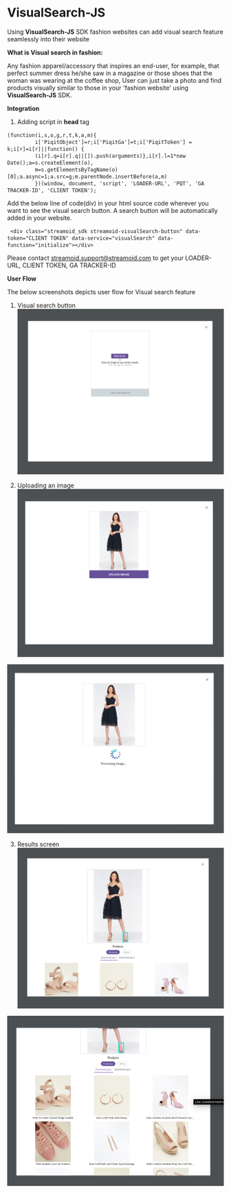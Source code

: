 **VisualSearch-JS**
===================

Using **VisualSearch-JS** SDK fashion websites can add visual search feature seamlessly into their website

**What is Visual search in fashion:**

Any fashion apparel/accessory that inspires an end-user, for example, that perfect summer dress he/she saw in a magazine or those shoes that the woman was wearing at the coffee shop, User can just take a photo and find products visually similar to those in your 'fashion website' using **VisualSearch-JS** SDK.

**Integration**

1) Adding script in **head** tag

```
(function(i,s,o,g,r,t,k,a,m){
         i['PiqitObject']=r;i['PiqitGa']=t;i['PiqitToken'] = k;i[r]=i[r]||function() {
         (i[r].q=i[r].q||[]).push(arguments)},i[r].l=1*new Date();a=s.createElement(o),
         m=s.getElementsByTagName(o)[0];a.async=1;a.src=g;m.parentNode.insertBefore(a,m)
         })(window, document, 'script', 'LOADER-URL', 'PQT', 'GA TRACKER-ID', 'CLIENT TOKEN');
```     

Add the below line of code(div) in your html source code wherever you want to see the visual search button. A search button will be automatically added in your website.

```
 <div class="streamoid_sdk streamoid-visualSearch-button" data-token="CLIENT TOKEN" data-service="visualSearch" data-function="initialize"></div>
 ```
 
Please contact streamoid.support@streamoid.com to get your LOADER-URL, CLIENT TOKEN, GA TRACKER-ID

**User Flow**

The below screenshots depicts user flow for Visual search feature
1) Visual search button
![](screenshots/visual_search_1.png)

2) Uploading an image
![](screenshots/visual_search_2.png)

![](screenshots/visual_search_3.png)

3) Results screen
![](screenshots/visual_search_4.png)

![](screenshots/visual_search_5.png)

